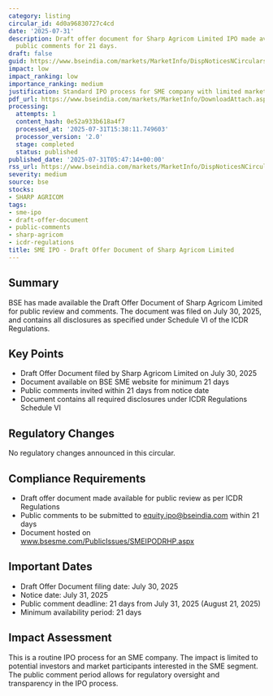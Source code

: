 ```yaml
---
category: listing
circular_id: 4d0a96830727c4cd
date: '2025-07-31'
description: Draft offer document for Sharp Agricom Limited IPO made available for
  public comments for 21 days.
draft: false
guid: https://www.bseindia.com/markets/MarketInfo/DispNoticesNCirculars.aspx?Noticeid={CE7A42CE-0E6C-4AC8-947D-4DB4AF9215BA}&noticeno=20250731-4&dt=07/31/2025&icount=4&totcount=57&flag=0
impact: low
impact_ranking: low
importance_ranking: medium
justification: Standard IPO process for SME company with limited market impact
pdf_url: https://www.bseindia.com/markets/MarketInfo/DownloadAttach.aspx?id=20250731-4&attachedId=
processing:
  attempts: 1
  content_hash: 0e52a933b618a4f7
  processed_at: '2025-07-31T15:38:11.749603'
  processor_version: '2.0'
  stage: completed
  status: published
published_date: '2025-07-31T05:47:14+00:00'
rss_url: https://www.bseindia.com/markets/MarketInfo/DispNoticesNCirculars.aspx?Noticeid={CE7A42CE-0E6C-4AC8-947D-4DB4AF9215BA}&noticeno=20250731-4&dt=07/31/2025&icount=4&totcount=57&flag=0
severity: medium
source: bse
stocks:
- SHARP AGRICOM
tags:
- sme-ipo
- draft-offer-document
- public-comments
- sharp-agricom
- icdr-regulations
title: SME IPO - Draft Offer Document of Sharp Agricom Limited
---
```


## Summary

BSE has made available the Draft Offer Document of Sharp Agricom Limited for public review and comments. The document was filed on July 30, 2025, and contains all disclosures as specified under Schedule VI of the ICDR Regulations.

## Key Points

- Draft Offer Document filed by Sharp Agricom Limited on July 30, 2025
- Document available on BSE SME website for minimum 21 days
- Public comments invited within 21 days from notice date
- Document contains all required disclosures under ICDR Regulations Schedule VI

## Regulatory Changes

No regulatory changes announced in this circular.

## Compliance Requirements

- Draft offer document made available for public review as per ICDR Regulations
- Public comments to be submitted to equity.ipo@bseindia.com within 21 days
- Document hosted on www.bsesme.com/PublicIssues/SMEIPODRHP.aspx

## Important Dates

- Draft Offer Document filing date: July 30, 2025
- Notice date: July 31, 2025
- Public comment deadline: 21 days from July 31, 2025 (August 21, 2025)
- Minimum availability period: 21 days

## Impact Assessment

This is a routine IPO process for an SME company. The impact is limited to potential investors and market participants interested in the SME segment. The public comment period allows for regulatory oversight and transparency in the IPO process.